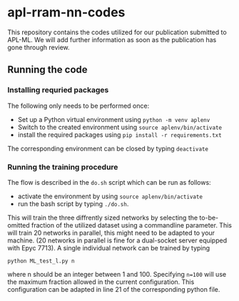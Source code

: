 # apl-rram-nn-codes

This repository contains the codes utilized for our publication submitted to APL-ML. We will add further information as soon as the publication has gone through review.

## Running the code

### Installing requried packages

The following only needs to be performed once:

* Set up a Python virtual environment using `python -m venv aplenv`
* Switch to the created environment using `source aplenv/bin/activate`
* install the required packages using `pip install -r requirements.txt`

The corresponding environment can be closed by typing `deactivate`

### Running the training procedure

The flow is described in the `do.sh` script which can be run as follows:

* activate the environment by using `source aplenv/bin/activate`
* run the bash script by typing `./do.sh`. 

This will train the three diffrently sized networks by selecting the to-be-omitted fraction of the utilized dataset using a commandline parameter. This will train 20 networks in parallel, this might need to be adapted to your machine. (20 networks in parallel is fine for a dual-socket server equipped with Epyc 7713). A single individual network can be trained by typing

`python ML_test_l.py n`

where n should be an integer between 1 and 100. Specifying `n=100` will use the maximum fraction allowed in the current configuration. This configuration can be adapted in line 21 of the corresponding python file.

